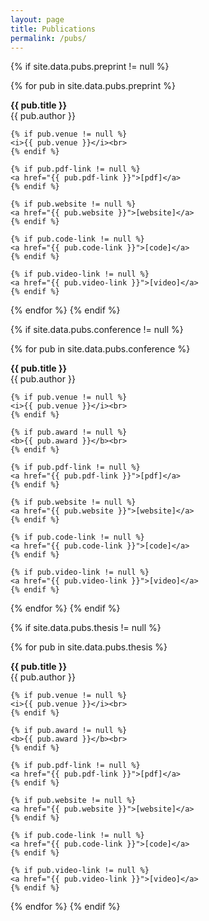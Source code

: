 ```yaml
---
layout: page
title: Publications
permalink: /pubs/
---
```

{% if site.data.pubs.preprint != null %}
<!-- ## Preprints -->
{% for pub in site.data.pubs.preprint %}
<p class="message">
    <b>{{ pub.title }}</b><br>
    {{ pub.author }}<br>

    {% if pub.venue != null %}
    <i>{{ pub.venue }}</i><br>
    {% endif %}

    {% if pub.pdf-link != null %}
    <a href="{{ pub.pdf-link }}">[pdf]</a>
    {% endif %}

    {% if pub.website != null %}
    <a href="{{ pub.website }}">[website]</a>
    {% endif %}

    {% if pub.code-link != null %}
    <a href="{{ pub.code-link }}">[code]</a>
    {% endif %}

    {% if pub.video-link != null %}
    <a href="{{ pub.video-link }}">[video]</a>
    {% endif %}
</p>
{% endfor %}
{% endif %}

{% if site.data.pubs.conference != null %}
<!-- ## Conference Papers -->
{% for pub in site.data.pubs.conference %}
<p class="message">
    <b>{{ pub.title }}</b><br>
    {{ pub.author }}<br>

    {% if pub.venue != null %}
    <i>{{ pub.venue }}</i><br>
    {% endif %}

    {% if pub.award != null %}
    <b>{{ pub.award }}</b><br>
    {% endif %}

    {% if pub.pdf-link != null %}
    <a href="{{ pub.pdf-link }}">[pdf]</a>
    {% endif %}

    {% if pub.website != null %}
    <a href="{{ pub.website }}">[website]</a>
    {% endif %}

    {% if pub.code-link != null %}
    <a href="{{ pub.code-link }}">[code]</a>
    {% endif %}

    {% if pub.video-link != null %}
    <a href="{{ pub.video-link }}">[video]</a>
    {% endif %}
</p>
{% endfor %}
{% endif %}

{% if site.data.pubs.thesis != null %}
<!-- ## Thesis Work -->
{% for pub in site.data.pubs.thesis %}
<p class="message">
    <b>{{ pub.title }}</b><br>
    {{ pub.author }}<br>

    {% if pub.venue != null %}
    <i>{{ pub.venue }}</i><br>
    {% endif %}

    {% if pub.award != null %}
    <b>{{ pub.award }}</b><br>
    {% endif %}

    {% if pub.pdf-link != null %}
    <a href="{{ pub.pdf-link }}">[pdf]</a>
    {% endif %}

    {% if pub.website != null %}
    <a href="{{ pub.website }}">[website]</a>
    {% endif %}

    {% if pub.code-link != null %}
    <a href="{{ pub.code-link }}">[code]</a>
    {% endif %}

    {% if pub.video-link != null %}
    <a href="{{ pub.video-link }}">[video]</a>
    {% endif %}
</p>
{% endfor %}
{% endif %}
